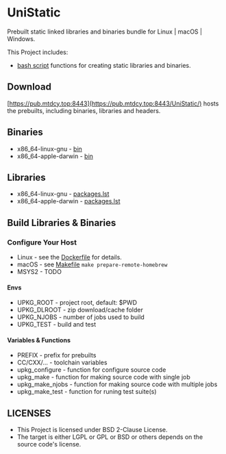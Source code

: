 # UniStatic 

Prebuilt static linked libraries and binaries bundle for Linux | macOS | Windows.

This Project includes:

- [bash script](ulib.sh) functions for creating static libraries and binaries.

## Download

[https://pub.mtdcy.top:8443](https://pub.mtdcy.top:8443/UniStatic/) hosts the prebuilts, including binaries, libraries and headers.

## Binaries

- x86_64-linux-gnu      - [bin](https://pub.mtdcy.top:8443/UniStatic/current/prebuilts/x86_64-linux-gnu/bin/)
- x86_64-apple-darwin   - [bin](https://pub.mtdcy.top:8443/UniStatic/current/prebuilts/x86_64-apple-darwin/bin/)

## Libraries

- x86_64-linux-gnu      - [packages.lst](https://pub.mtdcy.top:8443/UniStatic/current/prebuilts/x86_64-linux-gnu/packages.lst)
- x86_64-apple-darwin   - [packages.lst](https://pub.mtdcy.top:8443/UniStatic/current/prebuilts/x86_64-apple-darwin/packages.lst)

## Build Libraries & Binaries

### Configure Your Host

- Linux     - see the [Dockerfile](Dockerfile) for details.
- macOS     - see [Makefile](Makefile) `make prepare-remote-homebrew`
- MSYS2     - TODO

#### Envs

- UPKG_ROOT        - project root, default: $PWD
- UPKG_DLROOT      - zip download/cache folder
- UPKG_NJOBS       - number of jobs used to build
- UPKG_TEST        - build and test

#### Variables & Functions

- PREFIX           - prefix for prebuilts
- CC/CXX/...       - toolchain variables
- upkg_configure   - function for configure source code
- upkg_make        - function for making source code with single job
- upkg_make_njobs  - function for making source code with multiple jobs
- upkg_make_test   - function for runing test suite(s)

## LICENSES

* This Project is licensed under BSD 2-Clause License.
* The target is either LGPL or GPL or BSD or others depends on the source code's license.

